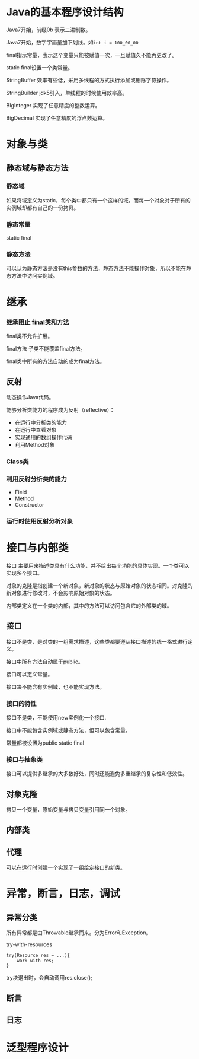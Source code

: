 # Java的基本程序设计结构
Java7开始，前缀0b 表示二进制数。

Java7开始，数字字面量加下划线。如`int i = 100_00_00`

final指示常量，表示这个变量只能被赋值一次，一旦赋值久不能再更改了。

static final设置一个类常量。

StringBuffer 效率有些低，采用多线程的方式执行添加或删除字符操作。

StringBuilder jdk5引入，单线程的时候使用效率高。

BIgInteger 实现了任意精度的整数运算。

BigDecimal 实现了任意精度的浮点数运算。

# 对象与类

## 静态域与静态方法

### 静态域
如果将域定义为static，每个类中都只有一个这样的域。而每一个对象对于所有的实例域却都有自己的一份拷贝。

### 静态常量
static final

### 静态方法
可以认为静态方法是没有this参数的方法，静态方法不能操作对象，所以不能在静态方法中访问实例域。

# 继承

### 继承阻止 final类和方法
final类不允许扩展。

final方法 子类不能覆盖final方法。

final类中所有的方法自动的成为final方法。

## 反射
动态操作Java代码。

能够分析类能力的程序成为反射（reflective）：

- 在运行中分析类的能力
- 在运行中查看对象
- 实现通用的数组操作代码
- 利用Method对象

### Class类

### 利用反射分析类的能力

- Field
- Method
- Constructor

### 运行时使用反射分析对象

# 接口与内部类
接口 主要用来描述类具有什么功能，并不给出每个功能的具体实现。一个类可以实现多个接口。

对象的克隆是指创建一个新对象，新对象的状态与原始对象的状态相同。对克隆的新对象进行修改时，不会影响原始对象的状态。

内部类定义在一个类的内部，其中的方法可以访问包含它的外部类的域。

## 接口
接口不是类，是对类的一组需求描述，这些类都要遵从接口描述的统一格式进行定义。

接口中所有方法自动属于public。

接口可以定义常量。

接口决不能含有实例域，也不能实现方法。

### 接口的特性
接口不是类，不能使用new实例化一个接口.

接口中不能包含实例域或静态方法，但可以包含常量。

常量都被设置为public static final

### 接口与抽象类
接口可以提供多继承的大多数好处，同时还能避免多重继承的复杂性和低效性。

## 对象克隆
拷贝一个变量，原始变量与拷贝变量引用同一个对象。

## 内部类

## 代理
可以在运行时创建一个实现了一组给定接口的新类。


# 异常，断言，日志，调试

## 异常分类
所有异常都是由Throwable继承而来。分为Error和Exception。

try-with-resources

```
try(Resource res = ...){
	work with res;	
}
```
try块退出时，会自动调用res.close();

## 断言

## 日志

# 泛型程序设计

